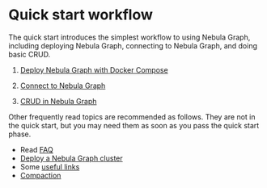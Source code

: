 # Quick start workflow

The quick start introduces the simplest workflow to using Nebula Graph, including deploying Nebula Graph, connecting to Nebula Graph, and doing basic CRUD.

1. [Deploy Nebula Graph with Docker Compose](2.deploy-nebula-graph-with-docker-compose.md)

2. [Connect to Nebula Graph](3.connect-to-nebula-graph.md)

3. [CRUD in Nebula Graph](4.nebula-graph-crud.md)

Other frequently read topics are recommended as follows. They are not in the quick start, but you may need them as soon as you pass the quick start phase.

* Read [FAQ](./0.FAQ.md)
* [Deploy a Nebula Graph cluster](../4.deployment-and-installation/deploy-nebula-graph-cluster.md)
* Some [useful links](./useful-links.md)
* [Compaction](../8.service-tuning/compaction.md)
